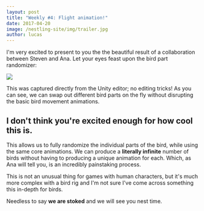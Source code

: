 ```yaml
---
layout: post
title: "Weekly #4: Flight animation!"
date: 2017-04-20
image: /nestling-site/img/trailer.jpg
author: lucas
---
```


<p>I'm very excited to present to you the the beautiful result of a collaboration between Steven and Ana. Let your eyes feast upon the bird part randomizer:</p>

<img src='/nestling-site/img/part-changer.gif'/>

<p>This was captured directly from the Unity editor; no editing tricks! As you can see, we can swap out different bird parts on the fly without disrupting the basic bird movement animations.</p>

<h2>I don't think you're excited enough for how cool this is.</h2>

<p>This allows us to fully randomize the individual parts of the bird, while using the same core animations. We can produce a <b>literally infinite</b> number of birds without having to producing a unique animation for each. Which, as Ana will tell you, is an incredibly painstaking process.</p>

<p>This is not an unusual thing for games with human characters, but it's much more complex with a bird rig and I'm not sure I've come across something this in-depth for birds.</p>

<p>Needless to say <b>we are stoked</b> and we will see you nest time.</p>
